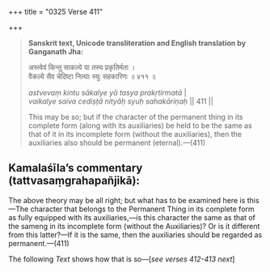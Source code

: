 +++
title = "0325 Verse 411"

+++
> **Sanskrit text, Unicode transliteration and English translation by Ganganath Jha:** 
>
> अस्त्वेवं किन्तु साकल्ये या तस्य प्रकृतिर्मता ।  
> वैकल्ये सैव चेदिष्टा नित्याः स्युः सहकारिणः ॥ ४११ ॥ 
>
> *astvevaṃ kintu sākalye yā tasya prakṛtirmatā* \|  
> *vaikalye saiva cediṣṭā nityāḥ syuḥ sahakāriṇaḥ* \|\| 411 \|\| 
>
> This may be so; but if the character of the permanent thing in its complete form (along with its auxiliaries) be held to be the same as that of it in its incomplete form (without the auxiliaries), then the auxiliaries also should be permanent (eternal).—(411)



## Kamalaśīla’s commentary (tattvasaṃgrahapañjikā):

The above theory may be all right; but what has to be examined here is this—The character that belongs to the Permanent Thing in its complete form as fully equipped with its auxiliaries,—is this character the same as that of the sameng in its incomplete form (without the Auxiliaries)? Or is it different from this latter?—If it is the same, then the auxiliaries should be regarded as permanent.—(411)

The following *Text* shows how that is so—[*see verses 412-413 next*]


